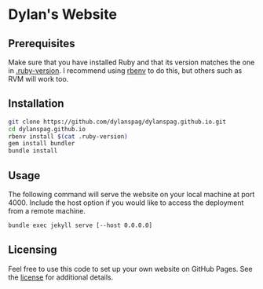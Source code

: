 # Dylan's Website

## Prerequisites

Make sure that you have installed Ruby and that its version matches the one in
[.ruby-version](.ruby-version). I recommend using [rbenv](https://github.com/rbenv/rbenv)
to do this, but others such as RVM will work too.

## Installation

```bash
git clone https://github.com/dylanspag/dylanspag.github.io.git
cd dylanspag.github.io
rbenv install $(cat .ruby-version)
gem install bundler
bundle install
```

## Usage

The following command will serve the website on your local machine at port 4000.
Include the host option if you would like to access the deployment from a remote
machine.

```bash
bundle exec jekyll serve [--host 0.0.0.0]
```

## Licensing

Feel free to use this code to set up your own website on GitHub Pages. See the
[license](LICENSE) for additional details.

